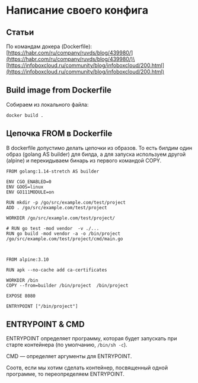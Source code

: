 # Написание своего конфига

## Статьи

По командам докера (Dockerfile):\
[https://habr.com/ru/company/ruvds/blog/439980/](https://habr.com/ru/company/ruvds/blog/439980/)\
[https://infoboxcloud.ru/community/blog/infoboxcloud/200.html](https://infoboxcloud.ru/community/blog/infoboxcloud/200.html)

## Build image from Dockerfile

Собираем из локального файла:

```
docker build .
```

## Цепочка FROM в Dockerfile

В dockerfile допустимо делать цепочки из образов. То есть билдим один образ (golang AS builder) для билда, а для запуска используем другой (alpine) и перекидываем бинарь из первого командой COPY.

```
FROM golang:1.14-stretch AS builder

ENV CGO_ENABLED=0
ENV GOOS=linux
ENV GO111MODULE=on

RUN mkdir -p /go/src/example.com/test/project
ADD . /go/src/example.com/test/project

WORKDIR /go/src/example.com/test/project/

# RUN go test -mod vendor  -v ./...
RUN go build -mod vendor -a -o /bin/project /go/src/example.com/test/project/cmd/main.go



FROM alpine:3.10

RUN apk --no-cache add ca-certificates

WORKDIR /bin
COPY --from=builder /bin/project  /bin/project

EXPOSE 8080

ENTRYPOINT ["/bin/project"]
```

## ENTRYPOINT & CMD

ENTRYPOINT определяет программу, которая будет запускать при старте контейнера (по умолчанию, `/bin/sh -c`).

CMD — определяет аргументы для ENTRYPOINT.&#x20;

Соотв, если мы хотим сделать контейнер, посвященный одной программе, то переопределяем ENTRYPOINT.
